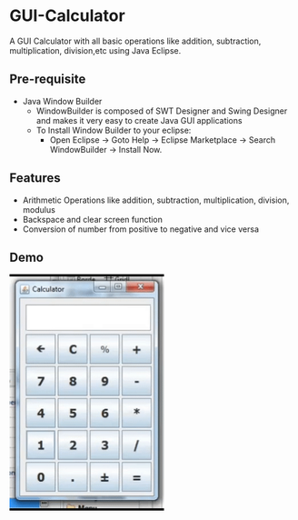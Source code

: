 # GUI-Calculator
A GUI Calculator with all basic operations like addition, subtraction, multiplication, division,etc using Java Eclipse.

## Pre-requisite
- Java Window Builder
  - WindowBuilder is composed of SWT Designer and Swing Designer and makes it very easy to create Java GUI applications
  - To Install Window Builder to your eclipse: 
    - Open Eclipse -> Goto Help -> Eclipse Marketplace -> Search WindowBuilder -> Install Now.

## Features
- Arithmetic Operations like addition, subtraction, multiplication, division, modulus
- Backspace and clear screen function
- Conversion of number from positive to negative and vice versa

## Demo
![](Calculator/ezgif.com-video-to-gif.gif)
